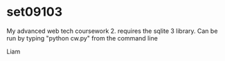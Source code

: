 # set09103

My advanced web tech coursework 2. requires the sqlite 3 library. Can be run by typing "python cw.py" from the command line

Liam
